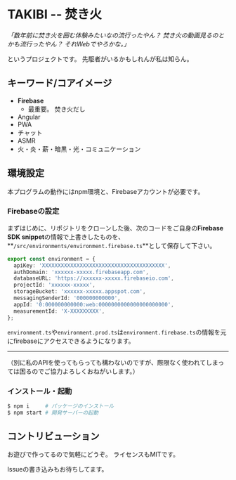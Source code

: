 # TAKIBI -- 焚き火

*「数年前に焚き火を囲む体験みたいなの流行ったやん？ 焚き火の動画見るのとかも流行ったやん？ それWebでやろかな。」*

というプロジェクトです。 先駆者がいるかもしれんが私は知らん。

## キーワード/コアイメージ
- **Firebase**
  - 最重要。 焚き火だし
- Angular
- PWA
- チャット
- ASMR
- 火・炎・薪・暗黒・光・コミュニケーション

## 環境設定
本プログラムの動作にはnpm環境と、Firebaseアカウントが必要です。

### Firebaseの設定
まずはじめに、リポジトリをクローンした後、次のコードをご自身の**Firebase SDK snippet**の情報で上書きしたものを、  
**`/src/environments/environment.firebase.ts`**として保存して下さい。

```ts
export const environment = {
  apiKey: 'XXXXXXXXXXXXXXXXXXXXXXXXXXXXXXXXXXXXXXX',
  authDomain: 'xxxxxx-xxxxx.firebaseapp.com',
  databaseURL: 'https://xxxxxx-xxxxx.firebaseio.com',
  projectId: 'xxxxxx-xxxxx',
  storageBucket: 'xxxxxx-xxxxx.appspot.com',
  messagingSenderId: '000000000000',
  appId: '0:000000000000:web:0000000000000000000000',
  measurementId: 'X-XXXXXXXXX',
};
```

`environment.ts`や`environment.prod.ts`は`environment.firebase.ts`の情報を元にfirebaseにアクセスできるようになります。

---

（別に私のAPIを使ってもらっても構わないのですが、際限なく使われてしまっては困るのでご協力よろしくおねがいします。）

### インストール・起動
```sh
$ npm i     # パッケージのインストール
$ npm start # 開発サーバーの起動
```

## コントリビューション
お遊びで作ってるので気軽にどうぞ。 ライセンスもMITです。

Issueの書き込みもお待ちしてます。
